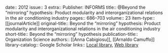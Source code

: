 date:: 2012
issue:: 3
extra:: Publisher: INFORMS
title:: @Beyond the “mirroring” hypothesis: Product modularity and interorganizational relations in the air conditioning industry
pages:: 686–703
volume:: 23
item-type:: [[journalArticle]]
original-title:: Beyond the “mirroring” hypothesis: Product modularity and interorganizational relations in the air conditioning industry
short-title:: Beyond the “mirroring” hypothesis
publication-title:: Organization Science
authors:: [[Anna Cabigiosu]], [[Arnaldo Camuffo]]
library-catalog:: Google Scholar
links:: [Local library](zotero://select/library/items/DXZVMI48), [Web library](https://www.zotero.org/users/6520516/items/DXZVMI48)
